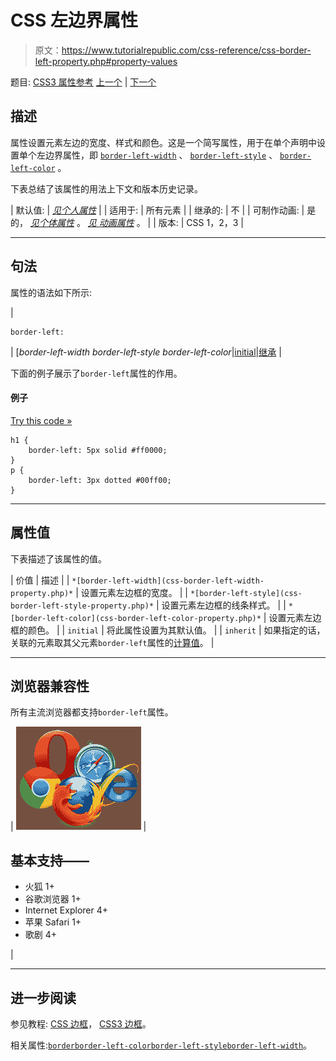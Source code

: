 # CSS 左边界属性

> 原文：<https://www.tutorialrepublic.com/css-reference/css-border-left-property.php#property-values>

题目: [CSS3 属性参考](css3-properties.php) [上一个](css-border-color-property.php) | [下一个](css-border-left-color-property.php)

## 描述

属性设置元素左边的宽度、样式和颜色。这是一个简写属性，用于在单个声明中设置单个左边界属性，即 [`border-left-width`](css-border-left-width-property.php) 、 [`border-left-style`](css-border-left-style-property.php) 、 [`border-left-color`](css-border-left-color-property.php) 。

下表总结了该属性的用法上下文和版本历史记录。

| 默认值: | *[见个人属性](#property-values)* |
| 适用于: | 所有元素 |
| 继承的: | 不 |
| 可制作动画: | 是的， *[见个体属性](#property-values)* 。 [*见* *动画属性*](css-animatable-properties.php) 。 |
| 版本: | CSS 1，2，3 |

* * *

## 句法

属性的语法如下所示:

| 

```
border-left: 
```

 | [*border-left-width border-left-style border-left-color*&#124;[initial](../definitions.php#initial)&#124;[继承](../definitions.php#inherit) |

下面的例子展示了`border-left`属性的作用。

#### 例子

[Try this code »](../codelab.php?topic=css&file=border-left-property "Try this code using online Editor")

```
h1 {
    border-left: 5px solid #ff0000;
}
p {
    border-left: 3px dotted #00ff00;
}
```

* * *

## 属性值

下表描述了该属性的值。

| 价值 | 描述 |
| `*[border-left-width](css-border-left-width-property.php)*` | 设置元素左边框的宽度。 |
| `*[border-left-style](css-border-left-style-property.php)*` | 设置元素左边框的线条样式。 |
| `*[border-left-color](css-border-left-color-property.php)*` | 设置元素左边框的颜色。 |
| `initial` | 将此属性设置为其默认值。 |
| `inherit` | 如果指定的话，关联的元素取其父元素`border-left`属性的[计算值](../definitions.php#computed-value)。 |

* * *

## 浏览器兼容性

所有主流浏览器都支持`border-left`属性。

| ![Browsers Icon](img/e9331123c77668c1832e541c2fca1002.png) | 

## 基本支持——

*   火狐 1+
*   谷歌浏览器 1+
*   Internet Explorer 4+
*   苹果 Safari 1+
*   歌剧 4+

 |

* * *

## 进一步阅读

参见教程: [CSS 边框](../css-tutorial/css-border.php)， [CSS3 边框](../css-tutorial/css3-border.php)。

相关属性:[`border`](css-border-property.php)[`border-left-color`](css-border-left-color-property.php)[`border-left-style`](css-border-left-style-property.php)[`border-left-width`](css-border-left-width-property.php)。
